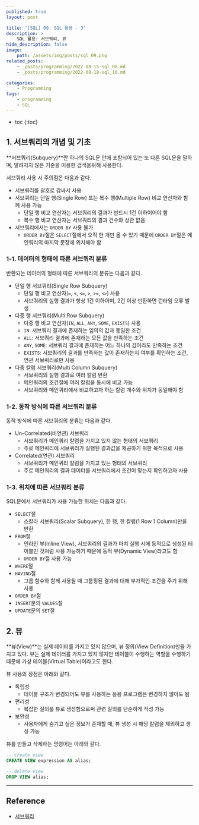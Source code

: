 ```yaml
---
published: true
layout: post

title: '[SQL] 09. SQL 활용 - 3'
description: >
    SQL 활용: 서브쿼리, 뷰
hide_description: false
image:
    path: /assets/img/posts/sql_09.png
related_posts:
    - _posts/programming/2022-08-15-sql_08.md
    - _posts/programming/2022-08-18-sql_10.md

categories:
    - Programming
tags:
    - programming
    - SQL
---
```

* toc
{:toc}

## 1. 서브쿼리의 개념 및 기초

**서브쿼리(Subquery)**란 하나의 SQL문 안에 포함되어 있는 또 다른 SQL문을 말하며, 알려지지 않은 기준을 이용한 검색을위해 사용한다.  

서브쿼리 사용 시 주의점은 다음과 같다.  

- 서브쿼리를 괄호로 감싸서 사용
- 서브쿼리는 단일 행(Single Row) 또는 복수 행(Multiple Row) 비교 연산자와 함께 사용 가능
    - 단일 행 비교 연산자는 서브쿼리의 결과가 반드시 1건 이하이어야 함
    - 복수 행 비교 연산자는 서브쿼리의 결과 건수와 상관 없음
- 서브쿼리에서는 `ORDER BY` 사용 불가
    - `ORDER BY`절은 `SELECT`절에서 오직 한 개만 올 수 있기 때문에 `ORDER BY`절은 메인쿼리의 마지막 문장에 위치해야 함

### 1-1. 데이터의 형태에 따른 서브쿼리 분류

반환되는 데이터의 형태에 따른 서브쿼리의 분류는 다음과 같다.  

- 단일 행 서브쿼리(Single Row Subquery)
    - 단일 행 비교 연산자(`=`, `<`, `<=`, `>`, `>=`, `<>`) 사용
    - 서브쿼리의 실행 결과가 항상 1건 이하이며, 2건 이상 반환하면 런타임 오류 발생
- 다중 행 서브쿼리(Multi Row Subquery)
    - 다중 행 비교 연산자(`IN`, `ALL`, `ANY`, `SOME`, `EXISTS`) 사용
    - `IN`: 서브쿼리 결과에 존재하는 임의의 값과 동일한 조건
    - `ALL`: 서브쿼리 결과에 존재하는 모든 값을 만족하는 조건
    - `ANY`, `SOME`: 서브쿼리 결과에 존재하는 어느 하나의 값이라도 만족하는 조건
    - `EXISTS`: 서브쿼리의 결과를 만족하는 값이 존재하는지 여부를 확인하는 조건, 연관 서브쿼리로만 사용
- 다중 칼럼 서브쿼리(Multi Column Subquery)
    - 서브쿼리의 실행 결과로 여러 칼럼 반환
    - 메인쿼리의 조건절에 여러 칼럼을 동시에 비교 가능
    - 서브쿼리와 메인쿼리에서 비교하고자 하는 칼럼 개수와 위치가 동일해야 함

### 1-2. 동작 방식에 따른 서브쿼리 분류

동작 방식에 따른 서브쿼리의 분류는 다음과 같다.  

- Un-Correlated(비연관) 서브쿼리
    - 서브쿼리가 메인쿼리 칼럼을 가지고 있지 않는 형태의 서브쿼리
    - 주로 메인쿼리에 서브쿼리가 실행된 결과값을 제공하기 위한 목적으로 사용
- Correlated(연관) 서브쿼리
    - 서브쿼리가 메인쿼리 칼럼을 가지고 있는 형태의 서브쿼리
    - 주로 메인쿼리의 결과 데이터를 서브쿼리에서 조건이 맞는지 확인하고자 사용

### 1-3. 위치에 따른 서브쿼리 분류

SQL문에서 서브쿼리가 사용 가능한 위치는 다음과 같다.  

- `SELECT`절
    - 스칼라 서브쿼리(Scalar Subquery), 한 행, 한 칼럼(1 Row 1 Column)만을 반환
- `FROM`절
    - 인라인 뷰(Inline View), 서브쿼리의 결과가 마치 실행 시에 동적으로 생성된 테이블인 것처럼 사용 가능하기 때문에 동적 뷰(Dynamic View)라고도 함
    - `ORDER BY`절 사용 가능
- `WHERE`절
- `HAVING`절
    - 그룹 함수와 함께 사용될 때 그룹핑된 결과에 대해 부가적인 조건을 주기 위해 사용
- `ORDER BY`절
- `INSERT`문의 `VALUES`절
- `UPDATE`문의 `SET`절


## 2. 뷰

**뷰(View)**는 실제 데이터를 가지고 있지 않으며, 뷰 정의(View Definition)만을 가지고 있다. 뷰는 실제 데이터를 가지고 있지 않지만 테이블이 수행하는 역할을 수행하기 때문에 가상 테이블(Virtual Table)이라고도 한다.  

뷰 사용의 장점은 아래와 같다.  

- 독립성
    - 테이블 구조가 변경되어도 뷰를 사용하는 응용 프로그램은 변경하지 않아도 됨
- 편리성
    - 복잡한 질의를 뷰로 생성함으로써 관련 질의를 단순하게 작성 가능
- 보안성
    - 사용자에게 숨기고 싶은 정보가 존재할 때, 뷰 생성 시 해당 칼럼을 제외하고 생성 가능

뷰를 만들고 삭제하는 명령어는 아래와 같다.  

```sql
-- create view
CREATE VIEW expression AS alias;

-- delete view
DROP VIEW alias;
```

---
## Reference
- [서브쿼리](https://dataonair.or.kr/db-tech-reference/d-guide/sql/?pageid=3&mod=document&uid=349)